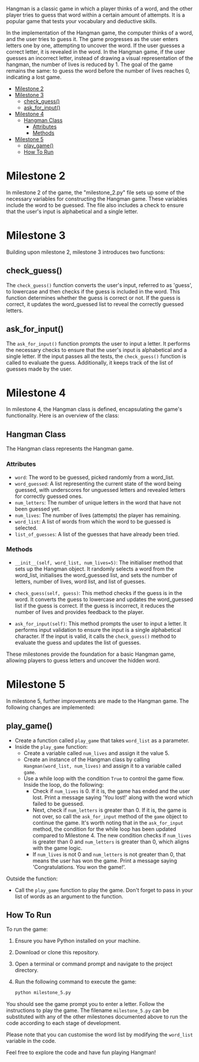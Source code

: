 Hangman is a classic game in which a player thinks of a word, and the other player tries to guess that word within a certain amount of attempts. It is a popular game that tests your vocabulary and deductive skills.

In the implementation of the Hangman game, the computer thinks of a word, and the user tries to guess it. The game progresses as the user enters letters one by one, attempting to uncover the word. If the user guesses a correct letter, it is revealed in the word. In the Hangman game, if the user guesses an incorrect letter, instead of drawing a visual representation of the hangman, the number of lives is reduced by 1. The goal of the game remains the same: to guess the word before the number of lives reaches 0, indicating a lost game.

- [Milestone 2](#milestone-2)
- [Milestone 3](#milestone-3)
	- [check\_guess()](#check_guess)
	- [ask\_for\_input()](#ask_for_input)
- [Milestone 4](#milestone-4)
	- [Hangman Class](#hangman-class)
		- [Attributes](#attributes)
		- [Methods](#methods)
- [Milestone 5](#milestone-5)
	- [play\_game()](#play_game)
	- [How To Run](#how-to-run)


# Milestone 2
In milestone 2 of the game, the "milestone_2.py" file sets up some of the necessary variables for constructing the Hangman game. These variables include the word to be guessed. The file also includes a check to ensure that the user's input is alphabetical and a single letter.

# Milestone 3
Building upon milestone 2, milestone 3 introduces two functions:

## check_guess()
The `check_guess()` function converts the user's input, referred to as 'guess', to lowercase and then checks if the guess is included in the word. This function determines whether the guess is correct or not. If the guess is correct, it updates the word_guessed list to reveal the correctly guessed letters.

## ask_for_input()
The `ask_for_input()` function prompts the user to input a letter. It performs the necessary checks to ensure that the user's input is alphabetical and a single letter. If the input passes all the tests, the `check_guess()` function is called to evaluate the guess. Additionally, it keeps track of the list of guesses made by the user.

# Milestone 4
In milestone 4, the Hangman class is defined, encapsulating the game's functionality. Here is an overview of the class:

## Hangman Class
The Hangman class represents the Hangman game.

### Attributes
- `word`: The word to be guessed, picked randomly from a word_list.
- `word_guessed`: A list representing the current state of the word being guessed, with underscores for unguessed letters and revealed letters for correctly guessed ones.
- `num_letters`: The number of unique letters in the word that have not been guessed yet.
- `num_lives`: The number of lives (attempts) the player has remaining.
- `word_list`: A list of words from which the word to be guessed is selected.
- `list_of_guesses`: A list of the guesses that have already been tried.

### Methods
- `__init__(self, word_list, num_lives=5)`: The initialiser method that sets up the Hangman object. It randomly selects a word from the word_list, initialises the word_guessed list, and sets the number of letters, number of lives, word list, and list of guesses.

- `check_guess(self, guess)`: This method checks if the guess is in the word. It converts the guess to lowercase and updates the word_guessed list if the guess is correct. If the guess is incorrect, it reduces the number of lives and provides feedback to the player.

- `ask_for_input(self)`: This method prompts the user to input a letter. It performs input validation to ensure the input is a single alphabetical character. If the input is valid, it calls the `check_guess()` method to evaluate the guess and updates the list of guesses.

These milestones provide the foundation for a basic Hangman game, allowing players to guess letters and uncover the hidden word.

# Milestone 5
In milestone 5, further improvements are made to the Hangman game. The following changes are implemented:

## play_game()
- Create a function called `play_game` that takes `word_list` as a parameter.
- Inside the `play_game` function:
  - Create a variable called `num_lives` and assign it the value 5.
  - Create an instance of the Hangman class by calling `Hangman(word_list, num_lives)` and assign it to a variable called `game`.
  - Use a while loop with the condition `True` to control the game flow. Inside the loop, do the following:
    - Check if `num_lives` is 0. If it is, the game has ended and the user lost. Print a message saying 'You lost!' along with the word which failed to be guessed.
    - Next, check if `num_letters` is greater than 0. If it is, the game is not over, so call the `ask_for_input` method of the `game` object to continue the game. It's worth noting that in the `ask_for_input` method, the condition for the while loop has been updated compared to Milestone 4. The new condition checks if `num_lives` is greater than 0 and `num_letters` is greater than 0, which aligns with the game logic.
    - If `num_lives` is not 0 and `num_letters` is not greater than 0, that means the user has won the game. Print a message saying 'Congratulations. You won the game!'.

 Outside the function:
  - Call the `play_game` function to play the game. Don't forget to pass in your list of words as an argument to the function.

## How To Run

To run the game:
1. Ensure you have Python installed on your machine.
2. Download or clone this repository.
3. Open a terminal or command prompt and navigate to the project directory.
4. Run the following command to execute the game:

   ```bash
   python milestone_5.py

You should see the game prompt you to enter a letter. Follow the instructions to play the game. The filename `milestone_5.py` can be substituted with any of the other milestones documented above to run the code according to each stage of development. 

Please note that you can customise the word list by modifying the `word_list` variable in the code.

Feel free to explore the code and have fun playing Hangman!

